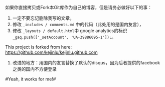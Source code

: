 如果你直接拷贝或Fork本Git库作为自己的博客，但是请务必做好以下的事：     
1. 一定不要忘记删除我写的文章，    
2. 修改 `_includes / comments.md` 中的代码（此处用的是国内友言），    
3. 修改 `_layouts / default.html`中 google analytics的标识  ` _gaq.push(['_setAccount', 'UA-39886095-1']);`。      

  

This project is forked from here: https://github.com/kejinlu/kejinlu.github.com      

1. 改进的地方：用国内的友言替换了默认的disqus，因为后者提供的facebook之类的国内不方便登录     
 
#Yeah, it works for me!#
